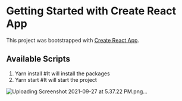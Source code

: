 # Getting Started with Create React App

This project was bootstrapped with [Create React App](https://github.com/facebook/create-react-app).

## Available Scripts
1. Yarn install #It will install the packages
2. Yarn start #It will start the project


![Uploading Screenshot 2021-09-27 at 5.37.22 PM.png…]()
